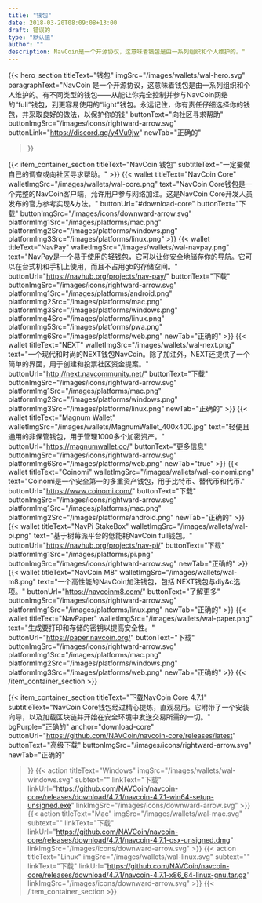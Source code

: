 ```yaml
---
title: "钱包"
date: 2018-03-20T08:09:08+13:00
draft: 错误的
type: "默认值"
author: ""
description: NavCoin是一个开源协议，这意味着钱包是由一系列组织和个人维护的。"
---
```


<script src="https://ajax.googleapis.com/ajax/libs/jquery/3.3.1/jquery.min.js"></script>
{{< hero_section
titleText="钱包"
imgSrc="/images/wallets/wal-hero.svg"
paragraphText="NavCoin 是一个开源协议，这意味着钱包是由一系列组织和个人维护的。有不同类型的钱包——从能让你完全控制并参与NavCoin网络的“full”钱包，到更容易使用的“light”钱包。永远记住，你有责任仔细选择你的钱包，并采取良好的做法，以保护你的钱"
buttonText="向社区寻求帮助"
buttonImgSrc="/images/icons/rightward-arrow.svg"
buttonLink="https://discord.gg/y4Vu9jw"
newTab="正确的"
>}}

{{< item_container_section
    titleText="NavCoin 钱包"
    subtitleText="一定要做自己的调查或向社区寻求帮助。"
    >}}
    {{< wallet
        titleText="NavCoin Core"
        walletImgSrc="/images/wallets/wal-core.png"
        text="NavCoin Core钱包是一个完整的NavCoin客户端，允许用户参与网络加注。这是NavCoin Core开发人员发布的官方参考实现&方法。"
        buttonUrl="#download-core"
        buttonText="下载"
        buttonImgSrc="/images/icons/downward-arrow.svg"
        platformImg1Src="/images/platforms/mac.png"
        platformImg2Src="/images/platforms/windows.png"
        platformImg3Src="/images/platforms/linux.png"
    >}}
    {{< wallet
        titleText="NavPay"
        walletImgSrc="/images/wallets/wal-navpay.png"
        text="NavPay是一个易于使用的轻钱包，它可以让你安全地储存你的导航。它可以在台式机和手机上使用，而且不占用gb的存储空间。"
        buttonUrl="https://navhub.org/projects/nav-pay/"
        buttonText="下载"
        buttonImgSrc="/images/icons/rightward-arrow.svg"
        platformImg1Src="/images/platforms/android.png"
        platformImg2Src="/images/platforms/mac.png"
        platformImg3Src="/images/platforms/windows.png"
        platformImg4Src="/images/platforms/linux.png"
        platformImg5Src="/images/platforms/pwa.png"
        platformImg6Src="/images/platforms/web.png"
        newTab="正确的"
    >}}
    {{< wallet
        titleText="NEXT"
        walletImgSrc="/images/wallets/wal-next.png"
        text="一个现代和时尚的NEXT钱包NavCoin。除了加注外，NEXT还提供了一个简单的界面，用于创建和投票社区资金提案。"
        buttonUrl="http://next.navcommunity.net/"
        buttonText="下载"
        buttonImgSrc="/images/icons/rightward-arrow.svg"
        platformImg1Src="/images/platforms/mac.png"
        platformImg2Src="/images/platforms/windows.png"
        platformImg3Src="/images/platforms/linux.png"
        newTab="正确的"
    >}}
    {{< wallet
        titleText="Magnum Wallet"
        walletImgSrc="/images/wallets/MagnumWallet_400x400.jpg"
        text="轻便且通用的非保管钱包，用于管理1000多个加密资产。"
        buttonUrl="https://magnumwallet.co/"
        buttonText="更多信息"
        buttonImgSrc="/images/icons/rightward-arrow.svg"
        platformImg6Src="/images/platforms/web.png"
        newTab="true"
    >}}
    {{< wallet
        titleText="Coinomi"
        walletImgSrc="/images/wallets/wal-coinomi.png"
        text="Coinomi是一个安全第一的多重资产钱包，用于比特币、替代币和代币."
        buttonUrl="https://www.coinomi.com/"
        buttonText="下载"
        buttonImgSrc="/images/icons/rightward-arrow.svg"
        platformImg1Src="/images/platforms/mac.png"
        platformImg2Src="/images/platforms/android.png"
        newTab="正确的"
    >}}
    {{< wallet
        titleText="NavPi StakeBox"
        walletImgSrc="/images/wallets/wal-pi.png"
        text="基于树莓派平台的低能耗NavCoin full钱包。"
        buttonUrl="https://navhub.org/projects/nav-pi/"
        buttonText="下载"
        platformImg1Src="/images/platforms/pi.png"
        buttonImgSrc="/images/icons/rightward-arrow.svg"
        newTab="正确的"
    >}}
    {{< wallet
        titleText="NavCoin M8"
        walletImgSrc="/images/wallets/wal-m8.png"
        text="一个高性能的NavCoin加注钱包，包括 NEXT钱包与diy&c选项。"
        buttonUrl="https://navcoinm8.com/"
        buttonText="了解更多"
        buttonImgSrc="/images/icons/rightward-arrow.svg"
        platformImg1Src="/images/platforms/linux.png"
        newTab="正确的"
    >}}
    {{< wallet
        titleText="NavPaper"
        walletImgSrc="/images/wallets/wal-paper.png"
        text="生成要打印和存储的密钥以提高安全性。"
        buttonUrl="https://paper.navcoin.org/"
        buttonText="下载"
        buttonImgSrc="/images/icons/rightward-arrow.svg"
        platformImg1Src="/images/platforms/mac.png"
        platformImg2Src="/images/platforms/windows.png"
        platformImg3Src="/images/platforms/web.png"
        newTab="正确的"
    >}}
{{< /item_container_section >}}

{{< item_container_section
    titleText="下载NavCoin Core 4.7.1"
    subtitleText="NavCoin Core钱包经过精心提炼，直观易用。它附带了一个安装向导，以及加载区块链并开始在安全环境中发送交易所需的一切。"
    bgPurple="正确的"
    anchor="download-core"
    buttonUrl="https://github.com/NAVCoin/navcoin-core/releases/latest"
    buttonText="高级下载"
    buttonImgSrc="/images/icons/rightward-arrow.svg"
    newTab="正确的"
>}}
    {{< action
        titleText="Windows"
        imgSrc="/images/wallets/wal-windows.svg"
        subtext=""
        linkText="下载"
        linkUrl="https://github.com/NAVCoin/navcoin-core/releases/download/4.7.1/navcoin-4.7.1-win64-setup-unsigned.exe"
        linkImgSrc="/images/icons/downward-arrow.svg"
    >}}
    {{< action
        titleText="Mac"
        imgSrc="/images/wallets/wal-mac.svg"
        subtext=""
        linkText="下载"
        linkUrl="https://github.com/NAVCoin/navcoin-core/releases/download/4.7.1/navcoin-4.7.1-osx-unsigned.dmg"
        linkImgSrc="/images/icons/downward-arrow.svg"
    >}}
    {{< action                 
        titleText="Linux"
        imgSrc="/images/wallets/wal-linux.svg"
        subtext=""
        linkText="下载"
        linkUrl="https://github.com/NAVCoin/navcoin-core/releases/download/4.7.1/navcoin-4.7.1-x86_64-linux-gnu.tar.gz"
        linkImgSrc="/images/icons/downward-arrow.svg"
    >}}
{{< /item_container_section >}}


<script>
$("a[href^='#']").click(function(e) {
	e.preventDefault();

	var position = $($(this).attr("href")).offset().top;

	$("body, html").animate({
		scrollTop: position
	} /* speed */ );
});
</script>
